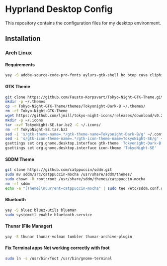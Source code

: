 # Hyprland Desktop Config

This repository contains the configuration files for my desktop environment.

## Installation

### Arch Linux

#### Requirements

```bash
yay -S adobe-source-code-pro-fonts aylurs-gtk-shell bc btop cava cliphist ffmpegthumbs foot gnome-keyring gnome-system-monitor grim gtk-engine-murrine gvfs gvfs-mtp hyprland hyprpicker-git jq layer-shell-qt5 mousepad mpv network-manager-applet noto-fonts-emoji nvtop nwg-look-bin otf-font-awesome otf-font-awesome-4 pacman-contrib pamixer pavucontrol pipewire-alsa playerctl polkit-kde-agent python-pam python-requests qt5-graphicaleffects qt5-svg qt5-quickcontrols2 qt5ct sassc sysstat slurp swappy swaybg swayidle sway-audio-idle-inhibit-git swww ttf-droid ttf-fira-code ttf-jetbrains-mono ttf-jetbrains-mono-nerd viewnior vim wget wl-clipboard wl-gammarelay-rs wlsunset wofi xdg-user-dirs
```

#### GTK Theme

```bash
git clone https://github.com/Fausto-Korpsvart/Tokyo-Night-GTK-Theme.git
mkdir -p ~/.themes
cp -r Tokyo-Night-GTK-Theme/themes/Tokyonight-Dark-B ~/.themes/
rm -rf Tokyo-Night-GTK-Theme
wget https://github.com/ljmill/tokyo-night-icons/releases/download/v0.2.0/TokyoNight-SE.tar.bz2
mkdir -p ~/.icons
tar -xvf TokyoNight-SE.tar.bz2 -C ~/.icons/
rm -rf TokyoNight-SE.tar.bz2
sed -i 's/gtk-theme-name=.*/gtk-theme-name=Tokyonight-Dark-B/g' ~/.config/gtk-3.0/settings.ini
sed -i 's/gtk-icon-theme-name=.*/gtk-icon-theme-name=TokyoNight-SE/g' ~/.config/gtk-3.0/settings.ini
gsettings set org.gnome.desktop.interface gtk-theme 'Tokyonight-Dark-B'
gsettings set org.gnome.desktop.interface icon-theme 'TokyoNight-SE'
```

#### SDDM Theme

```bash
git clone https://github.com/catppuccin/sddm.git
sudo mv sddm/src/catppuccin-mocha /usr/share/sddm/themes/
sudo chown -R root:root /usr/share/sddm/themes/catppuccin-mocha
rm -rf sddm
echo -e "[Theme]\nCurrent=catppuccin-mocha" | sudo tee /etc/sddm.conf.d/theme.conf > /dev/null
```

#### Bluetooth

```bash
yay -S bluez bluez-utils blueman
sudo systemctl enable bluetooth.service
```

#### Thunar (File Manager)

```bash
yay -S thunar thunar-volman tumbler thunar-archive-plugin
```

#### Fix Terminal apps Not working correctly with foot
    
```bash
sudo ln -s /usr/bin/foot /usr/bin/gnome-terminal
```
